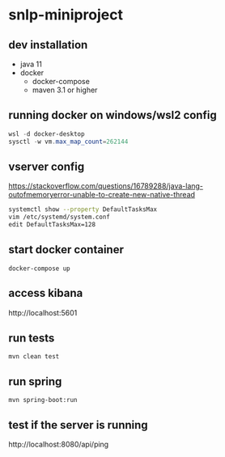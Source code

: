 # snlp-miniproject

## dev installation

- java 11
- docker
    - docker-compose
    - maven 3.1 or higher

## running docker on windows/wsl2 config

```powershell
wsl -d docker-desktop
sysctl -w vm.max_map_count=262144
```

## vserver config

https://stackoverflow.com/questions/16789288/java-lang-outofmemoryerror-unable-to-create-new-native-thread

```bash
systemctl show --property DefaultTasksMax
vim /etc/systemd/system.conf
edit DefaultTasksMax=128
```

## start docker container

```shell
docker-compose up
```

## access kibana

http://localhost:5601

## run tests

```shell
mvn clean test
```

## run spring

```shell
mvn spring-boot:run
```

## test if the server is running

http://localhost:8080/api/ping